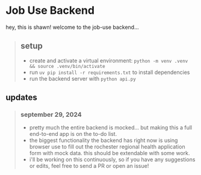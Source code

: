 # Job Use Backend
hey, this is shawn! welcome to the job-use backend...

> ## setup
> - create and activate a virtual environment: `python -m venv .venv && source .venv/bin/activate`
> - run `uv pip install -r requirements.txt` to install dependencies
> - run the backend server with `python api.py`

## updates

> ### september 29, 2024
> - pretty much the entire backend is mocked... but making this a full end-to-end app is on the to-do list. 
> - the biggest functionality the backend has right now is using browser use to fill out the rochester regional health application form with mock data. this should be extendable with some work. 
> - i'll be working on this continuously, so if you have any suggestions or edits, feel free to send a PR or open an issue!
